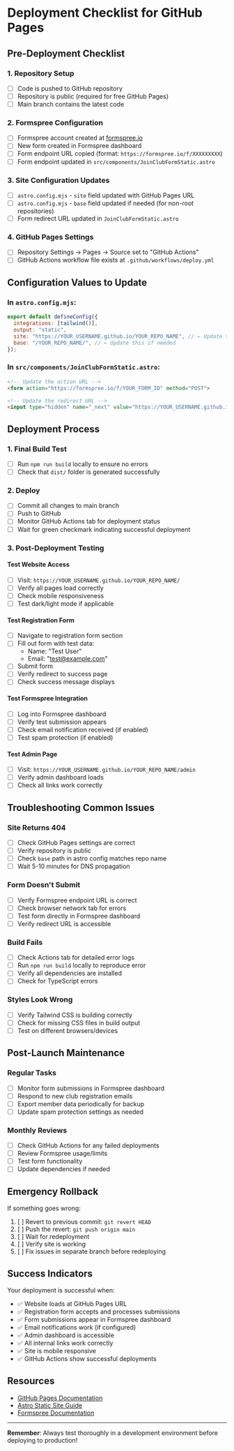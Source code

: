 # Deployment Checklist for GitHub Pages

## Pre-Deployment Checklist

### 1. Repository Setup
- [ ] Code is pushed to GitHub repository
- [ ] Repository is public (required for free GitHub Pages)
- [ ] Main branch contains the latest code

### 2. Formspree Configuration
- [ ] Formspree account created at [formspree.io](https://formspree.io)
- [ ] New form created in Formspree dashboard
- [ ] Form endpoint URL copied (format: `https://formspree.io/f/XXXXXXXXX`)
- [ ] Form endpoint updated in `src/components/JoinClubFormStatic.astro`

### 3. Site Configuration Updates
- [ ] `astro.config.mjs` - `site` field updated with GitHub Pages URL
- [ ] `astro.config.mjs` - `base` field updated if needed (for non-root repositories)
- [ ] Form redirect URL updated in `JoinClubFormStatic.astro`

### 4. GitHub Pages Settings
- [ ] Repository Settings → Pages → Source set to "GitHub Actions"
- [ ] GitHub Actions workflow file exists at `.github/workflows/deploy.yml`

## Configuration Values to Update

### In `astro.config.mjs`:
```javascript
export default defineConfig({
  integrations: [tailwind()],
  output: "static",
  site: "https://YOUR_USERNAME.github.io/YOUR_REPO_NAME", // ← Update this
  base: "/YOUR_REPO_NAME/", // ← Update this if needed
});
```

### In `src/components/JoinClubFormStatic.astro`:
```html
<!-- Update the action URL -->
<form action="https://formspree.io/f/YOUR_FORM_ID" method="POST">

<!-- Update the redirect URL -->
<input type="hidden" name="_next" value="https://YOUR_USERNAME.github.io/YOUR_REPO_NAME/?success=true">
```

## Deployment Process

### 1. Final Build Test
- [ ] Run `npm run build` locally to ensure no errors
- [ ] Check that `dist/` folder is generated successfully

### 2. Deploy
- [ ] Commit all changes to main branch
- [ ] Push to GitHub
- [ ] Monitor GitHub Actions tab for deployment status
- [ ] Wait for green checkmark indicating successful deployment

### 3. Post-Deployment Testing

#### Test Website Access
- [ ] Visit: `https://YOUR_USERNAME.github.io/YOUR_REPO_NAME/`
- [ ] Verify all pages load correctly
- [ ] Check mobile responsiveness
- [ ] Test dark/light mode if applicable

#### Test Registration Form
- [ ] Navigate to registration form section
- [ ] Fill out form with test data:
  - Name: "Test User"
  - Email: "test@example.com"
- [ ] Submit form
- [ ] Verify redirect to success page
- [ ] Check success message displays

#### Test Formspree Integration
- [ ] Log into Formspree dashboard
- [ ] Verify test submission appears
- [ ] Check email notification received (if enabled)
- [ ] Test spam protection (if enabled)

#### Test Admin Page
- [ ] Visit: `https://YOUR_USERNAME.github.io/YOUR_REPO_NAME/admin`
- [ ] Verify admin dashboard loads
- [ ] Check all links work correctly

## Troubleshooting Common Issues

### Site Returns 404
- [ ] Check GitHub Pages settings are correct
- [ ] Verify repository is public
- [ ] Check `base` path in astro config matches repo name
- [ ] Wait 5-10 minutes for DNS propagation

### Form Doesn't Submit
- [ ] Verify Formspree endpoint URL is correct
- [ ] Check browser network tab for errors
- [ ] Test form directly in Formspree dashboard
- [ ] Verify redirect URL is accessible

### Build Fails
- [ ] Check Actions tab for detailed error logs
- [ ] Run `npm run build` locally to reproduce error
- [ ] Verify all dependencies are installed
- [ ] Check for TypeScript errors

### Styles Look Wrong
- [ ] Verify Tailwind CSS is building correctly
- [ ] Check for missing CSS files in build output
- [ ] Test on different browsers/devices

## Post-Launch Maintenance

### Regular Tasks
- [ ] Monitor form submissions in Formspree dashboard
- [ ] Respond to new club registration emails
- [ ] Export member data periodically for backup
- [ ] Update spam protection settings as needed

### Monthly Reviews
- [ ] Check GitHub Actions for any failed deployments
- [ ] Review Formspree usage/limits
- [ ] Test form functionality
- [ ] Update dependencies if needed

## Emergency Rollback

If something goes wrong:
1. [ ] Revert to previous commit: `git revert HEAD`
2. [ ] Push the revert: `git push origin main`
3. [ ] Wait for redeployment
4. [ ] Verify site is working
5. [ ] Fix issues in separate branch before redeploying

## Success Indicators

Your deployment is successful when:
- ✅ Website loads at GitHub Pages URL
- ✅ Registration form accepts and processes submissions
- ✅ Form submissions appear in Formspree dashboard
- ✅ Email notifications work (if configured)
- ✅ Admin dashboard is accessible
- ✅ All internal links work correctly
- ✅ Site is mobile responsive
- ✅ GitHub Actions show successful deployments

## Resources

- [GitHub Pages Documentation](https://docs.github.com/pages)
- [Astro Static Site Guide](https://docs.astro.build/en/guides/deploy/github/)
- [Formspree Documentation](https://help.formspree.io/)

---

**Remember**: Always test thoroughly in a development environment before deploying to production!